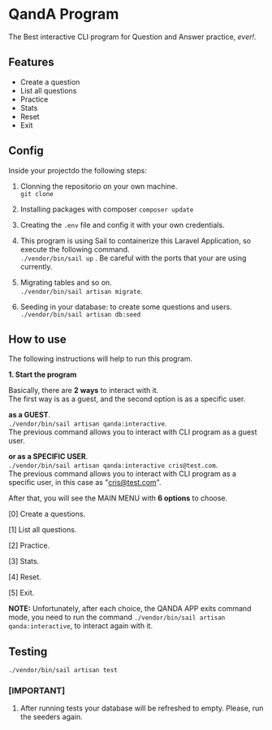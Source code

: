 # QandA Program  
  
The Best interactive CLI program for Question and Answer practice, _ever!_.  
  
## Features  
- Create a question  
- List all questions  
- Practice  
- Stats  
- Reset  
- Exit  
  
## Config 

Inside your projectdo the following steps:

1. Clonning the repositorio on your own machine.  
`git clone`  

2. Installing packages with composer
`composer update`  
  
3. Creating the `.env` file and config it with your own credentials.  
  
4. This program is using Sail to containerize this Laravel Application, so execute the following command.  
`./vendor/bin/sail up` . Be careful with the ports that your are using currently.  
  
5. Migrating tables and so on.  
`./vendor/bin/sail artisan migrate`.  
  
6. Seeding in your database: to create some questions and users.  
`./vendor/bin/sail artisan db:seed`  
  
## How to use  
  
The following instructions will help to run this program.   
  
**1. Start the program**  
  
Basically, there are **2 ways** to interact with it.  
The first way is as a guest, and the second option is as a specific user.  
  
**as a GUEST**.  
`./vendor/bin/sail artisan qanda:interactive`.  
The previous command allows you to interact with CLI program as a guest user.   
      
**or as a SPECIFIC USER**.  
`./vendor/bin/sail artisan qanda:interactive cris@test.com`.  
The previous command allows you to interact with CLI program as a specific user, in this case as "cris@test.com".  
  
After that, you will see the MAIN MENU with **6 options** to choose.  
  
[0] Create a questions.

[1] List all questions.

[2] Practice.

[3] Stats.
  
[4] Reset.

[5] Exit.

**NOTE:** Unfortunately, after each choice, the QANDA APP exits command mode, you need to run the command `./vendor/bin/sail artisan qanda:interactive`, 
to interact again with it. 

## Testing
  
`./vendor/bin/sail artisan test`

### [IMPORTANT] 
1. After running tests your database will be refreshed to empty. Please, run the seeders again.
